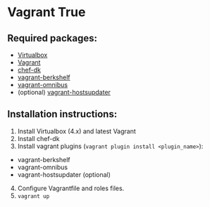 # Vagrant True

## Required packages:

 - [Virtualbox](https://www.virtualbox.org/)
 - [Vagrant](https://www.vagrantup.com/)
 - [chef-dk](https://downloads.chef.io/chef-dk/)
 - [vagrant-berkshelf](https://github.com/berkshelf/vagrant-berkshelf)
 - [vagrant-omnibus](https://github.com/chef/vagrant-omnibus)
 - (optional) [vagrant-hostsupdater](https://github.com/cogitatio/vagrant-hostsupdater)
 
## Installation instructions:

 1. Install Virtualbox (4.x) and latest Vagrant
 2. Install chef-dk
 3. Install vagrant plugins (``` vagrant plugin install <plugin_name> ```): 
  - vagrant-berkshelf
  - vagrant-omnibus
  - vagrant-hostsupdater (optional)
 4. Configure Vagrantfile and roles files.
 5. ``` vagrant up ```